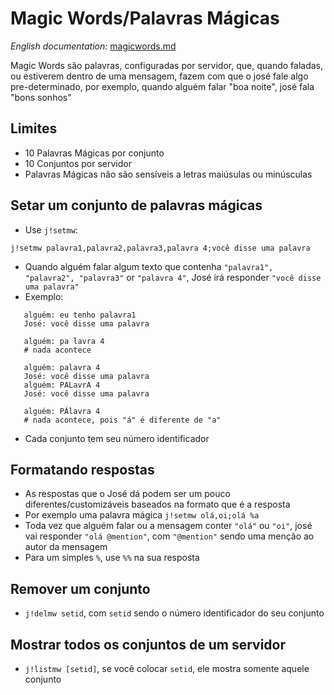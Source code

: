 Magic Words/Palavras Mágicas
==================

*English documentation:* [magicwords.md](https://github.com/lkmnds/jose/blob/master/doc/cmd/magicwords.md)

Magic Words são palavras, configuradas por servidor, que, quando faladas, ou estiverem dentro de uma mensagem, fazem com que o josé fale algo pre-determinado, por exemplo, quando alguém falar "boa noite", josé fala "bons sonhos"

## Limites
 * 10 Palavras Mágicas por conjunto
 * 10 Conjuntos por servidor
 * Palavras Mágicas não são sensíveis a letras maiúsulas ou minúsculas

## Setar um conjunto de palavras mágicas

 * Use `j!setmw`:
  ```
  j!setmw palavra1,palavra2,palavra3,palavra 4;você disse uma palavra
  ```
  * Quando alguém falar algum texto que contenha `"palavra1", "palavra2", "palavra3"` or `"palavra 4"`,
   José irá responder `"você disse uma palavra"`
 * Exemplo:
```
   alguém: eu tenho palavra1
   José: você disse uma palavra

   alguém: pa lavra 4
   # nada acontece

   alguém: palavra 4
   José: você disse uma palavra
   alguém: PALavrA 4
   José: você disse uma palavra

   alguém: PÁlavra 4
   # nada acontece, pois "á" é diferente de "a"
```
  * Cada conjunto tem seu número identificador

## Formatando respostas
 * As respostas que o José dá podem ser um pouco diferentes/customizáveis baseados na formato que é a resposta
  * Por exemplo uma palavra mágica `j!setmw olá,oi;olá %a`
  * Toda vez que alguém falar ou a mensagem conter `"olá"` ou `"oi"`, josé vai responder `"olá @mention"`, com `"@mention"` sendo uma menção ao autor da mensagem
  * Para um simples `%`, use `%%` na sua resposta

## Remover um conjunto
 * `j!delmw setid`, com `setid` sendo o número identificador do seu conjunto

## Mostrar todos os conjuntos de um servidor
 * `j!listmw [setid]`, se você colocar `setid`, ele mostra somente aquele conjunto

